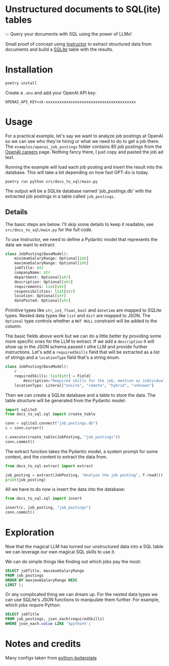# Unstructured documents to SQL(ite) tables

💥 Query your documents with SQL using the power of LLMs!

Small proof of concept using [Instructor](https://python.useinstructor.com/) to extract structured data
from documents and build a [SQLite](https://www.sqlite.org/) table with the
results.

# Installation

```bash
poetry install
```

Create a `.env` and add your OpenAI API key:

```
OPENAI_API_KEY=sk-xxxxxxxxxxxxxxxxxxxxxxxxxxxxxxxxxxxxxxxx
```

# Usage

For a practical example, let's say we want to analyze job postings at OpenAI so we can see who they're hiring or what we need to do to get a job there. The `examples/openai_job_postings` folder contains 85 job postings from the [OpenAI careers](https://openai.com/careers/search/) page. Nothing fancy there, I just copy and pasted the job ad text.

Running the example will load each job posting and insert the result into the database. This will take a bit depending on how fast GPT-4o is today.

```shell
poetry run python src/docs_to_sql/main.py
```

The output will be a SQLite database named 'job_postings.db' with the extracted job postings in a table called `job_postings`.

## Details

The basic steps are below. I'll skip some details to keep it readable, see `src/docs_to_sql/main.py` for the full code.

To use Instructor, we need to define a Pydantic model that represents the data we want to extract:

```python
class JobPosting(BaseModel):
    minimumSalaryRange: Optional[int]
    maximumSalaryRange: Optional[int]
    jobTitle: str
    companyName: str
    department: Optional[str]
    description: Optional[str]
    requirements: list[str]
    responsibilities: list[str]
    location: Optional[str]
    datePosted: Optional[str]
```

Primitive types like `str`, `int`, `float`, `bool` and `datetime` are mapped to SQLite types. Nested data types like `list` and `dict` are mapped to JSON. The `Optional` type controls whether a `NOT NULL` constraint will be added to the column.

The basic fields above work but we can do a little better by providing some more specific ones for the LLM to extract. If we add a `description` it will show up in the JSON schema passed t othe LLM and provide further instructions. Let's add a `requiredSkills` field that will be extracted as a list of strings and a `locationType` field that's a string enum.

```python
class JobPosting(BaseModel):
    # ...
    requiredSkills: list[str] = Field(
        description="Required skills for the job, mention as individual technologies, tools, languages, skills needed")
    locationType: Literal["onsite", "remote", "hybrid", "unknown"]
```

Then we can create a SQLite database and a table to store the data. The table structure will be generated from the Pydantic model:

```python
import sqlite3
from docs_to_sql.sql import create_table

conn = sqlite3.connect("job_postings.db")
c = conn.cursor()

c.execute(create_table(JobPosting, "job_postings"))
conn.commit()
```

The extract function takes the Pydantic model, a system prompt for some context, and the content to extract the data from.

```python
from docs_to_sql.extract import extract

job_posting = extract(JobPosting, "Analyze the job posting", f.read())
print(job_posting)
```

All we have to do now is insert the data into the database:

```python
from docs_to_sql.sql import insert

insert(c, job_posting, "job_postings")
conn.commit()
```

# Exploration

Now that the magical LLM has turned our unstructured data into a SQL table we can leverage our own magical SQL skills to use it.

We can do simple things like finding out which jobs pay the most:

```sql
SELECT jobTitle, maximumSalaryRange
FROM job_postings
ORDER BY maximumSalaryRange DESC
LIMIT 5;
```

Or any complicated thing we can dream up. For the nested data types we can use SQLite's JSON functions to manipulate them further. For example, which jobs require Python:

```sql
SELECT jobTitle
FROM job_postings, json_each(requiredSkills)
WHERE json_each.value LIKE '%python%';
```

# Notes and credits

Many configs taken from
[python-boilerplate](https://github.com/smarlhens/python-boilerplate)
